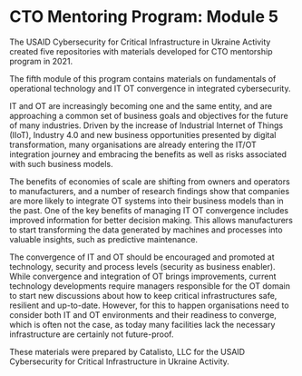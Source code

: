 # CTO Mentoring Program: Module 5

The USAID Cybersecurity for Critical Infrastructure in Ukraine Activity created five repositories with materials developed for CTO mentorship program in 2021.

The fifth module of this program contains materials on fundamentals of operational technology and IT OT convergence in integrated cybersecurity.

IT and OT are increasingly becoming one and the same entity, and are approaching a common set of business goals and objectives for the future of many industries. Driven by the increase of Industrial Internet of Things (IIoT), Industry 4.0 and new business opportunities presented by digital transformation, many organisations are already entering the IT/OT integration journey and embracing the benefits as well as risks associated with such business models. 

The benefits of economies of scale are shifting from owners and operators to manufacturers, and a number of research findings show that companies are more likely to integrate OT systems into their business models than in the past. One of the key benefits of managing IT OT convergence includes improved information for better decision making. This allows manufacturers to start transforming the data generated by machines and processes into valuable insights, such as predictive maintenance. 

The convergence of IT and OT should be encouraged and promoted at technology, security and process levels (security as business enabler). While convergence and integration of OT brings improvements, current technology developments require managers responsible for the OT domain to start new discussions about how to keep critical infrastructures safe, resilient and up-to-date. However, for this to happen organisations need to consider both IT and OT environments and their readiness to converge, which is often not the case, as today many facilities lack the necessary infrastructure are certainly not future-proof. 

These materials were prepared by Catalisto, LLC for the USAID Cybersecurity for Critical Infrastructure in Ukraine Activity. 
